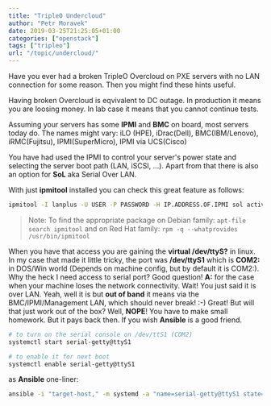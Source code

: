 ```yaml
---
title: "TripleO Undercloud"
author: "Petr Moravek"
date: 2019-03-25T21:25:05+01:00
categories: ["openstack"]
tags: ["tripleo"]
url: "/topic/undercloud/"
---
```


Have you ever had a broken TripleO Overcloud on PXE servers with no LAN connection for some reason. Then you might find these hints useful.

<!--more-->

Having broken Overcloud is eqvivalent to DC outage. In production it means you are loosing money. In lab case it means that you cannot continue tests.

Assuming your servers has some __IPMI__ and __BMC__ on board, most servers today do. The names might vary: iLO (HPE), iDrac(Dell), BMC(IBM/Lenovo), iRMC(Fujitsu), IPMI(SuperMicro), IPMI via UCS(Cisco)

You have had used the IPMI to control your server's power state and selecting the server boot path (LAN, iSCSI, ...). Apart from that there is also an option for __SoL__ aka Serial Over LAN.

With just __ipmitool__ installed you can check this great feature as follows:

```bash
ipmitool -I lanplus -U USER -P PASSWORD -H IP.ADDRESS.OF.IPMI sol activate
```

> Note: To find the appropriate package on Debian family: ```apt-file search ipmitool``` and on Red Hat family: ```rpm -q --whatprovides /usr/bin/ipmitool```

When you have that access you are gaining the __virtual /dev/ttyS?__ in linux. In my case that made it little tricky, the port was __/dev/ttyS1__ which is __COM2:__ in DOS/Win world (Depends on machine config, but by default it is COM2:). Why the heck I need access to serial port? Good question! __A:__ for the case when your machine loses the network connectivity. Wait! You just said it is over LAN. Yeah, well it is but __out of band__ it means via the BMC/IPMI/Management LAN, which should never break! :-) Great! But will that just work out of the box? Well, __NOPE__! You have to make small homework. But it pays back then. If you wish __Ansible__ is a good friend.

```bash
# to turn on the serial console on /dev/ttS1 (COM2)
systemctl start serial-getty@ttyS1

# to enable it for next boot
systemctl enable serial-getty@ttyS1
```

as __Ansible__ one-liner:

```bash
ansible -i "target-host," -m systemd -a "name=serial-getty@ttyS1 state=started enabled=yes"
```
